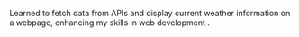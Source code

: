 Learned to fetch data from APIs and display current weather information on a webpage, enhancing my
skills in web development .

